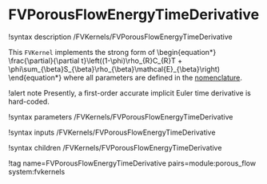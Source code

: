 # FVPorousFlowEnergyTimeDerivative

!syntax description /FVKernels/FVPorousFlowEnergyTimeDerivative

This `FVKernel` implements the strong form of
\begin{equation*}
  \frac{\partial}{\partial t}\left((1-\phi)\rho_{R}C_{R}T + \phi\sum_{\beta}S_{\beta}\rho_{\beta}\mathcal{E}_{\beta}\right)
\end{equation*}
where all parameters are defined in the [nomenclature](/nomenclature.md).

!alert note
Presently, a first-order accurate implicit Euler time derivative is hard-coded.

!syntax parameters /FVKernels/FVPorousFlowEnergyTimeDerivative

!syntax inputs /FVKernels/FVPorousFlowEnergyTimeDerivative

!syntax children /FVKernels/FVPorousFlowEnergyTimeDerivative

!tag name=FVPorousFlowEnergyTimeDerivative pairs=module:porous_flow system:fvkernels
